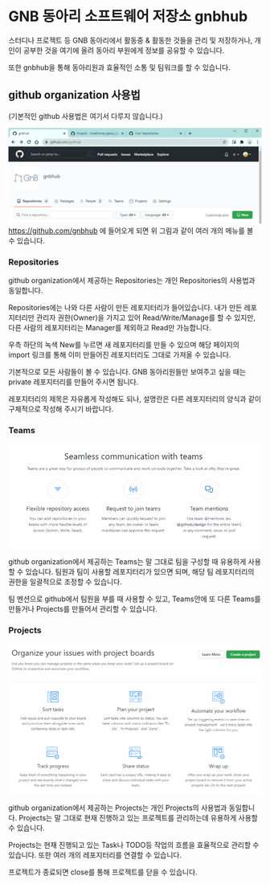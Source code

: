 # GNB 동아리 소프트웨어 저장소 gnbhub

스터디나 프로젝트 등 GNB 동아리에서 활동중 & 활동한 것들을 관리 및 저장하거나, 개인이 공부한 것을 여기에 올려 동아리 부원에게 정보를 공유할 수 있습니다.

또한 gnbhub을 통해 동아리원과 효율적인 소통 및 팀워크를 할 수 있습니다.

## github organization 사용법
(기본적인 github 사용법은 여기서 다루지 않습니다.)

![menu](images/menu.png)
https://github.com/gnbhub 에 들어오게 되면 위 그림과 같이 여러 개의 메뉴를 볼 수 있습니다.

### Repositories

github organization에서 제공하는 Repositories는 개인 Repositories의 사용법과 동일합니다.

Repositories에는 나와 다른 사람이 만든 레포지터리가 들어있습니다. 내가 만든 레포지터리만 관리자 권한(Owner)을 가지고 있어 Read/Write/Manage를 할 수 있지만, 다른 사람의 레포지터리는 Manager를 제외하고 Read만 가능합니다.

우측 하단의 녹색 New를 누르면 새 레포지터리를 만들 수 있으며 해당 페이지의 import 링크를 통해 이미 만들어진 레포지터리도 그대로 가져올 수 있습니다.

기본적으로 모든 사람들이 볼 수 있습니다. GNB 동아리원들만 보여주고 싶을 때는 private 레포지터리를 만들어 주시면 됩니다.

레포지터리의 제목은 자유롭게 작성해도 되나, 설명란은 다른 레포지터리의 양식과 같이 구체적으로 작성해 주시기 바랍니다.

### Teams

![teams](images/teams.png)

github organization에서 제공하는 Teams는 말 그대로 팀을 구성할 때 유용하게 사용할 수 있습니다. 팀원과 팀이 사용할 레포지터리가 있으면 되며, 해당 팀 레포지터리의 권한을 일괄적으로 조정할 수 있습니다.

팀 멘션으로 github에서 팀원을 부를 때 사용할 수 있고, Teams안에 또 다른 Teams를 만들거나 Projects를 만들어서 관리할 수 있습니다.

### Projects

![projects](images/projects.png)

github organization에서 제공하는 Projects는 개인 Projects의 사용법과 동일합니다. Projects는 말 그대로 현재 진행하고 있는 프로젝트를 관리하는데 유용하게 사용할 수 있습니다.

Projects는 현재 진행되고 있는 Task나 TODO등 작업의 흐름을 효율적으로 관리할 수 있습니다. 또한 여러 개의 레포지터리를 연결할 수 있습니다.

프로젝트가 종료되면 close를 통해 프로젝트를 닫을 수 있습니다.
